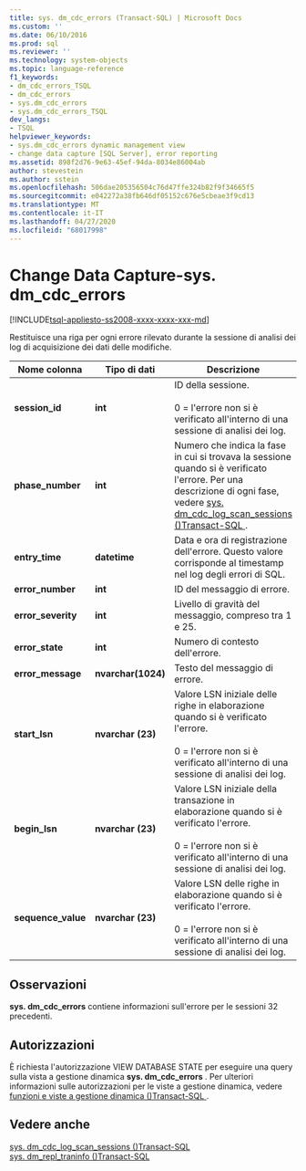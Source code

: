 ```yaml
---
title: sys. dm_cdc_errors (Transact-SQL) | Microsoft Docs
ms.custom: ''
ms.date: 06/10/2016
ms.prod: sql
ms.reviewer: ''
ms.technology: system-objects
ms.topic: language-reference
f1_keywords:
- dm_cdc_errors_TSQL
- dm_cdc_errors
- sys.dm_cdc_errors
- sys.dm_cdc_errors_TSQL
dev_langs:
- TSQL
helpviewer_keywords:
- sys.dm_cdc_errors dynamic management view
- change data capture [SQL Server], error reporting
ms.assetid: 898f2d76-9e63-45ef-94da-8034e86004ab
author: stevestein
ms.author: sstein
ms.openlocfilehash: 506dae205356504c76d47ffe324b82f9f34665f5
ms.sourcegitcommit: e042272a38fb646df05152c676e5cbeae3f9cd13
ms.translationtype: MT
ms.contentlocale: it-IT
ms.lasthandoff: 04/27/2020
ms.locfileid: "68017998"
---
```

# <a name="change-data-capture---sysdm_cdc_errors"></a>Change Data Capture-sys. dm_cdc_errors
[!INCLUDE[tsql-appliesto-ss2008-xxxx-xxxx-xxx-md](../../includes/tsql-appliesto-ss2008-xxxx-xxxx-xxx-md.md)]

  Restituisce una riga per ogni errore rilevato durante la sessione di analisi dei log di acquisizione dei dati delle modifiche.  
 
 
|Nome colonna|Tipo di dati|Descrizione|  
|-----------------|---------------|-----------------|  
|**session_id**|**int**|ID della sessione.<br /><br /> 0 = l'errore non si è verificato all'interno di una sessione di analisi dei log.|  
|**phase_number**|**int**|Numero che indica la fase in cui si trovava la sessione quando si è verificato l'errore. Per una descrizione di ogni fase, vedere [sys. dm_cdc_log_scan_sessions &#40;&#41;Transact-SQL ](../../relational-databases/system-dynamic-management-views/change-data-capture-sys-dm-cdc-log-scan-sessions.md).|  
|**entry_time**|**datetime**|Data e ora di registrazione dell'errore. Questo valore corrisponde al timestamp nel log degli errori di SQL.|  
|**error_number**|**int**|ID del messaggio di errore.|  
|**error_severity**|**int**|Livello di gravità del messaggio, compreso tra 1 e 25.|  
|**error_state**|**int**|Numero di contesto dell'errore.|  
|**error_message**|**nvarchar(1024)**|Testo del messaggio di errore.|  
|**start_lsn**|**nvarchar (23)**|Valore LSN iniziale delle righe in elaborazione quando si è verificato l'errore.<br /><br /> 0 = l'errore non si è verificato all'interno di una sessione di analisi dei log.|  
|**begin_lsn**|**nvarchar (23)**|Valore LSN iniziale della transazione in elaborazione quando si è verificato l'errore.<br /><br /> 0 = l'errore non si è verificato all'interno di una sessione di analisi dei log.|  
|**sequence_value**|**nvarchar (23)**|Valore LSN delle righe in elaborazione quando si è verificato l'errore.<br /><br /> 0 = l'errore non si è verificato all'interno di una sessione di analisi dei log.|  
  
## <a name="remarks"></a>Osservazioni  
 **sys. dm_cdc_errors** contiene informazioni sull'errore per le sessioni 32 precedenti.  
  
## <a name="permissions"></a>Autorizzazioni  
 È richiesta l'autorizzazione VIEW DATABASE STATE per eseguire una query sulla vista a gestione dinamica **sys. dm_cdc_errors** . Per ulteriori informazioni sulle autorizzazioni per le viste a gestione dinamica, vedere [funzioni e viste a gestione dinamica &#40;&#41;Transact-SQL ](~/relational-databases/system-dynamic-management-views/system-dynamic-management-views.md).  
  
## <a name="see-also"></a>Vedere anche  
 [sys. dm_cdc_log_scan_sessions &#40;&#41;Transact-SQL](../../relational-databases/system-dynamic-management-views/change-data-capture-sys-dm-cdc-log-scan-sessions.md)   
 [sys. dm_repl_traninfo &#40;&#41;Transact-SQL](../../relational-databases/system-dynamic-management-views/sys-dm-repl-traninfo-transact-sql.md)  
  
  

